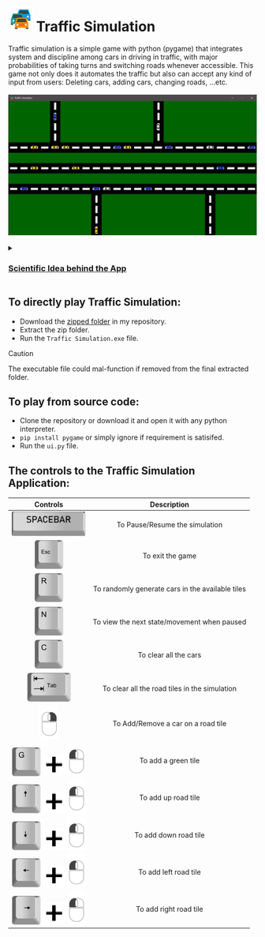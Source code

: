 # <img src="assets/icon.png" width=50 height=50> Traffic Simulation </img>
Traffic simulation is a simple game with python (pygame) that integrates system and discipline among cars in driving in traffic, with major probabilities of taking turns and switching roads whenever accessible.
This game not only does it automates the traffic but also can accept any kind of input from users: Deleting cars, adding cars, changing roads, ...etc.\
\
![Window App](assets/trial.png)
<details>
<summary><h3><ins>Scientific Idea behind the App</ins></h3></summary>
This game simply injects the idea of 1D Cell Automata where the idea is to consider a set of adjacent cells representing a street along which a car can move. The car jumps to its nearest neighbor cell unless this cell is already occupied by another car. Decelerate, if tailing distance to the next car is less than strength of pheromone suggests. Accelerate, if there is no pheromone or tailing distance is greater than suggested by pheromone strength.<br>
<b>The rule of motion can be expressed by:</b><br>
$x(t+1)  =  x_{in} (t) (1-x(t)) + x_{out}(t).x(t)$ <br>
where $x$ is the cell, $x_{in}$ is the cell from which the car come, $x_{out}$ the destination cell, and $t$ is time.
</details>

##  To directly play Traffic Simulation:
+ Download the [zipped folder](https://github.com/KatrineAshraf/Traffic-Simulation-With-User-Input/blob/789f902fd162384ca07d16db7d6886aac843f660/Traffic%20Simulation.zip) in my repository.
+ Extract the zip folder.
+ Run the `Traffic Simulation.exe` file.
>[!CAUTION]
> The executable file could mal-function if removed from the final extracted folder.

## To play from source code:
+ Clone the repository or download it and open it with any python interpreter.
+ `pip install pygame` or simply ignore if requirement is satisifed.
+ Run the `ui.py` file.

## The controls to the Traffic Simulation Application:
| Controls | Description |
| :-------: | :------: |
|![spacebar](assets/spacebar.png)| To Pause/Resume the simulation|
|![Esc](assets/esc.png)| To exit the game|
|![R](assets/r.png)| To randomly generate cars in the available tiles|
|![N](assets/n.png)| To view the next state/movement when paused|
|![C](assets/c.png)| To clear all the cars |
|![Tab](assets/tab.png)| To clear all the road tiles in the simulation|
|![RMouse](assets/r_mouse.png)| To Add/Remove a car on a road tile|
|![G](assets/g.png) ![plus](assets/plus.png) ![LMouse](assets/l_mouse.png)| To add a green tile|
|![Up](assets/up.png) ![plus](assets/plus.png) ![LMouse](assets/l_mouse.png)| To add up road tile|
|![Down](assets/down.png) ![plus](assets/plus.png) ![LMouse](assets/l_mouse.png)| To add down road tile|
|![Left](assets/left.png) ![plus](assets/plus.png) ![LMouse](assets/l_mouse.png)| To add left road tile|
|![Right](assets/right.png) ![plus](assets/plus.png) ![LMouse](assets/l_mouse.png)| To add right road tile|


